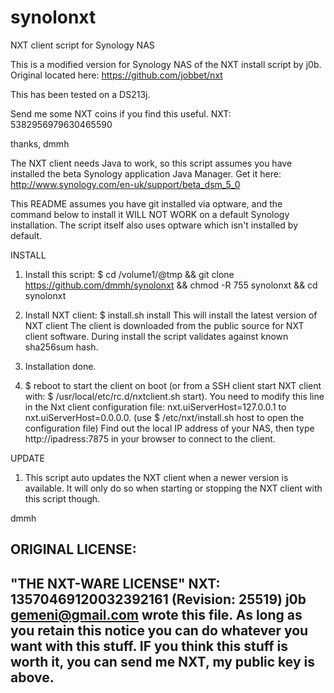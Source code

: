 synolonxt
=========

NXT client script for Synology NAS

This is a modified version for Synology NAS of the NXT install script by j0b. 
Original located here: https://github.com/jobbet/nxt

This has been tested on a DS213j.

Send me some NXT coins if you find this useful. 
NXT: 5382956979630465590

thanks,
dmmh

The NXT client needs Java to work, so this script assumes you have installed the beta Synology application Java Manager.
Get it here: http://www.synology.com/en-uk/support/beta_dsm_5_0

This README assumes you have git installed via optware, and the command below to install it WILL NOT WORK on a default Synology installation.
The script itself also uses optware which isn't installed by default.

INSTALL

1. 	Install this script: 	$ cd /volume1/@tmp && git clone https://github.com/dmmh/synolonxt && chmod -R 755 synolonxt && cd synolonxt

2. 	Install NXT client: 	$ install.sh install
	This will install the latest version of NXT client
	The client is downloaded from the public source for NXT client software.
	During install the script validates against known sha256sum hash.

3. 	Installation done. 

4. 	$ reboot to start the client on boot (or from a SSH client start NXT client with: $ /usr/local/etc/rc.d/nxtclient.sh start). 
	You need to modify this line in the Nxt client configuration file: nxt.uiServerHost=127.0.0.1 to nxt.uiServerHost=0.0.0.0. 
	(use $ /etc/nxt/install.sh host to open the configuration file)
	Find out the local IP address of your NAS, then type http://ipadress:7875 in your browser to connect to the client. 

UPDATE

1. This script auto updates the NXT client when a newer version is available. It will only do so when starting or stopping the NXT client with this script though. 	

dmmh

ORIGINAL LICENSE:
  ----------------------------------------------------------------------------
  "THE NXT-WARE LICENSE" NXT: 13570469120032392161 (Revision: 25519)
  j0b <gemeni@gmail.com> wrote this file. As long as you retain this notice you
  can do whatever you want with this stuff. IF you think this stuff is worth it, 
  you can send me NXT, my public key is above.
  ----------------------------------------------------------------------------

